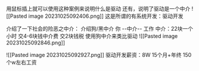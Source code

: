 用鼠标插上就可以使用这种案例来说明什么是驱动
还有，说明了驱动是一个中介
![[Pasted image 20231025092406.png]]
这是所谓的有系统开发：驱动开发

介绍了一下社会的险恶之中介：
	介绍狗/黑中介
	你 --中介-- 工作
	中介：22块一个小时
		交4-6块钱中介费
		交2块钱税
	使用狗中介来类比驱动
![[Pasted image 20231025092846.png]]

![[Pasted image 20231025092927.png]]
驱动开发薪资：8W 15个月+年终 150个w左右工资
